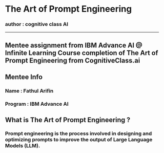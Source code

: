 # The Art of Prompt Engineering #
### author : cognitive class AI
***************************
 Mentee assignment from IBM Advance AI @ Infinite Learning 
 Course completion of The Art of Prompt Engineering from CognitiveClass.ai
 --------
## Mentee Info
### Name : Fathul Arifin
### Program : IBM Advance AI


## What is The Art of Prompt Engineering ?
### Prompt engineering is the process involved in designing and optimizing prompts to improve the output of Large Language Models (LLM).



